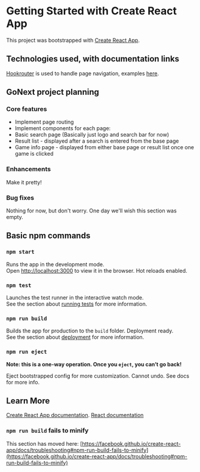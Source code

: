 # Getting Started with Create React App

This project was bootstrapped with [Create React App](https://github.com/facebook/create-react-app).

## Technologies used, with documentation links

[Hookrouter](https://www.npmjs.com/package/hookrouter) is used to handle page navigation, examples [here](https://blog.bitsrc.io/hookrouter-a-modern-approach-to-react-routing-b6e36f7d49d9).

## GoNext project planning

### Core features

* Implement page routing
* Implement components for each page:
*   Basic search page (Basically just logo and search bar for now)
*   Result list - displayed after a search is entered from the base page
*   Game info page - displayed from either base page or result list once one game is clicked

### Enhancements

Make it pretty!

### Bug fixes

Nothing for now, but don't worry. One day we'll wish this section was empty.

## Basic npm commands

### `npm start`

Runs the app in the development mode.\
Open [http://localhost:3000](http://localhost:3000) to view it in the browser. Hot reloads enabled.

### `npm test`

Launches the test runner in the interactive watch mode.\
See the section about [running tests](https://facebook.github.io/create-react-app/docs/running-tests) for more information.

### `npm run build`

Builds the app for production to the `build` folder. Deployment ready.\
See the section about [deployment](https://facebook.github.io/create-react-app/docs/deployment) for more information.

### `npm run eject`

**Note: this is a one-way operation. Once you `eject`, you can’t go back!**

Eject bootstrapped config for more customization. Cannot undo. See docs for more info.

## Learn More

[Create React App documentation](https://facebook.github.io/create-react-app/docs/getting-started). [React documentation](https://reactjs.org/)

### `npm run build` fails to minify

This section has moved here: [https://facebook.github.io/create-react-app/docs/troubleshooting#npm-run-build-fails-to-minify](https://facebook.github.io/create-react-app/docs/troubleshooting#npm-run-build-fails-to-minify)
